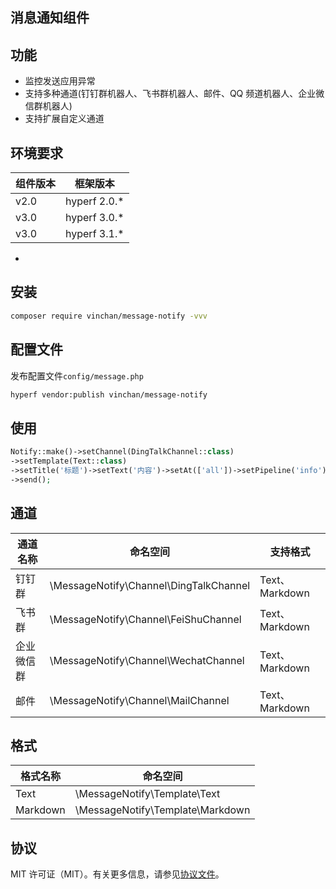 ## 消息通知组件

## 功能

* 监控发送应用异常
* 支持多种通道(钉钉群机器人、飞书群机器人、邮件、QQ 频道机器人、企业微信群机器人)
* 支持扩展自定义通道

## 环境要求

| 组件版本 | 框架版本         |
|------|--------------|
| v2.0 | hyperf 2.0.* |
| v3.0 | hyperf 3.0.* |
| v3.0 | hyperf 3.1.* |
* 

## 安装

```bash
composer require vinchan/message-notify -vvv
```

## 配置文件

发布配置文件`config/message.php`

```bash
hyperf vendor:publish vinchan/message-notify
```


## 使用
```php
Notify::make()->setChannel(DingTalkChannel::class)
->setTemplate(Text::class)
->setTitle('标题')->setText('内容')->setAt(['all'])->setPipeline('info')
->send();
```

## 通道

| 通道名称  | 命名空间                                   | 支持格式          |
|-------|----------------------------------------|---------------|
| 钉钉群   | \MessageNotify\Channel\DingTalkChannel | Text、Markdown |
| 飞书群   | \MessageNotify\Channel\FeiShuChannel   | Text、Markdown |
| 企业微信群 | \MessageNotify\Channel\WechatChannel   | Text、Markdown |
| 邮件    | \MessageNotify\Channel\MailChannel     | Text、Markdown |

## 格式

| 格式名称     | 命名空间                             |
|----------|----------------------------------|
| Text     | \MessageNotify\Template\Text     |
| Markdown | \MessageNotify\Template\Markdown |

## 协议

MIT 许可证（MIT）。有关更多信息，请参见[协议文件](LICENSE)。